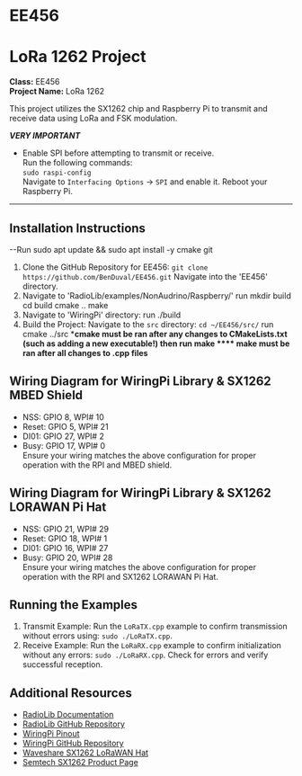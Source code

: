 # EE456
# LoRa 1262 Project

**Class:** EE456  
**Project Name:** LoRa 1262

This project utilizes the SX1262 chip and Raspberry Pi to transmit and receive data using LoRa and FSK modulation.

***********VERY IMPORTANT***********
- Enable SPI before attempting to transmit or receive.   
Run the following commands:                              
`sudo raspi-config`                                      
Navigate to `Interfacing Options` -> `SPI` and enable it.
Reboot your Raspberry Pi.                                
**********************************************************

## Installation Instructions

--Run  sudo apt update && sudo apt install -y cmake git


1. Clone the GitHub Repository for EE456: 
`git clone https://github.com/BenDuval/EE456.git`
Navigate into the 'EE456' directory.
2. Navigate to 'RadioLib/examples/NonAudrino/Raspberry/'
run
mkdir build
cd build
cmake ..
make
3. Navigate to 'WiringPi' directory:
run
./build 
4. Build the Project: 
Navigate to the `src` directory: 
`cd ~/EE456/src/` 
run
cmake ../src   ***cmake must be ran after any changes to CMakeLists.txt (such as adding a new executable!)
then run
make         **** make must be ran after all changes to .cpp files**

## Wiring Diagram for WiringPi Library & SX1262 MBED Shield
- NSS: GPIO 8, WPI# 10  
- Reset: GPIO 5, WPI# 21  
- DI01: GPIO 27, WPI# 2  
- Busy: GPIO 17, WPI# 0  
Ensure your wiring matches the above configuration for proper operation with the RPI and MBED shield.

## Wiring Diagram for WiringPi Library & SX1262 LORAWAN Pi Hat 
- NSS: GPIO 21, WPI# 29  
- Reset: GPIO 18, WPI# 1  
- DI01: GPIO 16, WPI# 27  
- Busy: GPIO 20, WPI# 28  
Ensure your wiring matches the above configuration for proper operation with the RPI and SX1262 LORAWAN Pi Hat.

## Running the Examples

1. Transmit Example: 
Run the `LoRaTX.cpp` example to confirm transmission without errors using: `sudo ./LoRaTX.cpp`.
2. Receive Example: 
Run the `LoRaRX.cpp` example to confirm initialization without any errors: `sudo ./LoRaRX.cpp`. Check for errors and verify successful reception.

## Additional Resources

- [RadioLib Documentation](https://jgromes.github.io/RadioLib/index.html)
- [RadioLib GitHub Repository](https://github.com/jgromes/RadioLib)
- [WiringPi Pinout](https://pinout.xyz/pinout/wiringpi)
- [WiringPi GitHub Repository](https://github.com/WiringPi/WiringPi)
- [Waveshare SX1262 LoRaWAN Hat](https://www.waveshare.com/sx1262-lorawan-hat.htm)
- [Semtech SX1262 Product Page](https://www.semtech.com/products/wireless-rf/lora-connect/sx1262)
